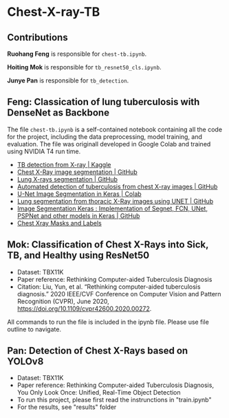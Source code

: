 # Chest-X-ray-TB

## Contributions

**Ruohang Feng** is responsible for `chest-tb.ipynb`.

**Hoiting Mok** is responsible for `tb_resnet50_cls.ipynb`.

**Junye Pan** is responsible for `tb_detection`.

## Feng: Classication of lung tuberculosis with DenseNet as Backbone

The file `chest-tb.ipynb` is a self-contained notebook containing all the code for the project, including the data preprocessing, model training, and evaluation. The file was originall developed in Google Colab and trained using NVIDIA T4 run time.

- [TB detection from X-ray | Kaggle](https://www.kaggle.com/code/anandsubbu007/tb-detection-from-x-ray)
- [Chest X-Ray image segmentation | GitHub](https://github.com/mo26-web/Chest-X-Ray-Image_Segmentation_ResUNet)
- [Lung X-rays segmentation | GitHub](https://github.com/mdai/ml-lessons/blob/master/lesson2-lung-xrays-segmentation.ipynb)
- [Automated detection of tuberculosis from chest X-ray images | GitHub](https://github.com/Gambitier/Automated-Detection-of-tuberculosis-from-chest-X-ray-images/blob/master/DenseNet121.ipynb)
- [U-Net Image Segmentation in Keras | Colab](https://colab.research.google.com/github/margaretmz/image-segmentation/blob/main/unet_pet_segmentation.ipynb)
- [Lung segmentation from thoracic X-Ray images using UNET | GitHub](https://github.com/georgiosouzounis/lung-seg-xray-unet)
- [Image Segmentation Keras : Implementation of Segnet, FCN, UNet, PSPNet and other models in Keras | GitHub](https://github.com/divamgupta/image-segmentation-keras)
- [Chest Xray Masks and Labels](https://www.kaggle.com/datasets/nikhilpandey360/chest-xray-masks-and-labels)

## Mok: Classification of Chest X-Rays into Sick, TB, and Healthy using ResNet50

- Dataset: TBX11K
- Paper reference: Rethinking Computer-aided Tuberculosis Diagnosis
- Citation: Liu, Yun, et al. “Rethinking computer-aided tuberculosis diagnosis.” 2020 IEEE/CVF Conference on Computer Vision and Pattern Recognition (CVPR), June 2020, https://doi.org/10.1109/cvpr42600.2020.00272. 

All commands to run the file is included in the ipynb file. Please use file outline to navigate. 

## Pan: Detection of Chest X-Rays based on YOLOv8
- Dataset: TBX11K
- Paper reference: Rethinking Computer-aided Tuberculosis Diagnosis, You Only Look Once: Unified, Real-Time Object Detection
- To run this project, please first read the instrunctions in "train.ipynb"
- For the results, see "results" folder

